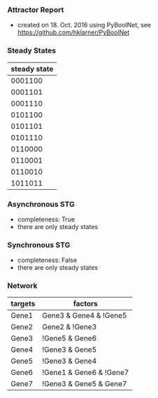 

### Attractor Report
 * created on 18. Oct. 2016 using PyBoolNet, see https://github.com/hklarner/PyBoolNet

### Steady States
| steady state |
| ------------ | 
| 0001100      |
| 0001101      |
| 0001110      |
| 0101100      |
| 0101101      |
| 0101110      |
| 0110000      |
| 0110001      |
| 0110010      |
| 1011011      |

### Asynchronous STG
 * completeness: True
 * there are only steady states

### Synchronous STG
 * completeness: False
 * there are only steady states

### Network
| targets | factors                                                           |
| ------- | ----------------------------------------------------------------- |
| Gene1   | Gene3 & Gene4 & !Gene5 | !Gene4 & Gene5 | !Gene3 & !Gene4         |
| Gene2   | Gene2 & !Gene3 | !Gene1 & Gene2 | Gene1 & !Gene3                  |
| Gene3   | !Gene5 & Gene6 | !Gene1 & !Gene5 | Gene1 & Gene6 | Gene1 & Gene5  |
| Gene4   | !Gene3 & Gene5 | !Gene2 & Gene5 | !Gene2 & Gene3 | Gene2 & !Gene3 |
| Gene5   | !Gene3 & Gene4 | !Gene1 & Gene4 | Gene1 & !Gene3                  |
| Gene6   | !Gene1 & Gene6 & !Gene7 | Gene1 & Gene7 | Gene1 & !Gene6          |
| Gene7   | !Gene3 & Gene5 & Gene7 | Gene3 & !Gene5 & Gene7                   |

